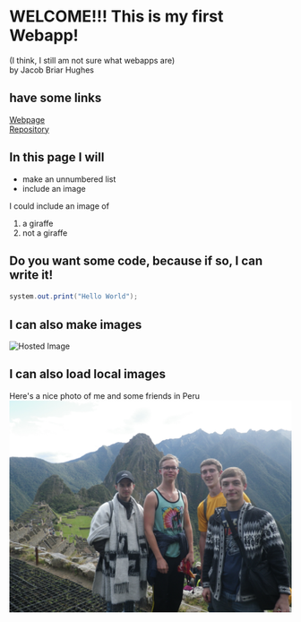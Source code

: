 # WELCOME!!!   This is my first Webapp!
(I think, I still am not sure what webapps are)  
by Jacob Briar Hughes  
<!--
friendly comment to remind you that double space means next line
brought to you by some guy on stack overflow
-->
## have some links
[Webpage](https://ChocolateThundA.github.io/Jacob-Briar-Hughes-Repo-01/ "this as a webpage")  
[Repository](https://github.com/ChocolateThundA/Jacob-Briar-Hughes-Repo-01 "the repository this page is in")  
## In this page I will
- make an unnumbered list  
- include an image  

I could include an image of  
1. a giraffe
1. not a giraffe  

## Do you want some code, because if so, I can write it!
```java
system.out.print("Hello World");
```

## I can also make images  
![Hosted Image](https://upload.wikimedia.org/wikipedia/commons/9/9f/Giraffe_standing.jpg "South African Giraffe")  

## I can also load local images
Here's a nice photo of me and some friends in Peru  
![vscode image](https://github.com/ChocolateThundA/Babys-First-Repository/blob/master/IMGP0015%20(2).JPG?raw=true "Machu Pichu")
